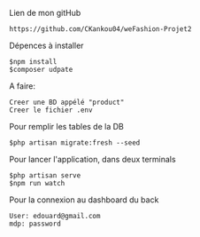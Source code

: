 Lien de mon gitHub

    https://github.com/CKankou04/weFashion-Projet2

Dépences à installer

    $npm install
    $composer udpate

A faire:


    Creer une BD appélé "product"
    Creer le fichier .env

Pour remplir les tables de la DB

    $php artisan migrate:fresh --seed

Pour lancer l'application, dans deux terminals

    $php artisan serve
    $npm run watch

Pour la connexion au dashboard du back

    User: edouard@gmail.com
    mdp: password

